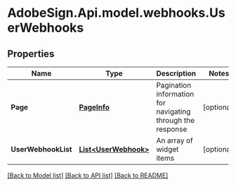 # AdobeSign.Api.model.webhooks.UserWebhooks
## Properties

Name | Type | Description | Notes
------------ | ------------- | ------------- | -------------
**Page** | [**PageInfo**](PageInfo.md) | Pagination information for navigating through the response | [optional] 
**UserWebhookList** | [**List&lt;UserWebhook&gt;**](UserWebhook.md) | An array of widget items | [optional] 

[[Back to Model list]](../README.md#documentation-for-models) [[Back to API list]](../README.md#documentation-for-api-endpoints) [[Back to README]](../README.md)


